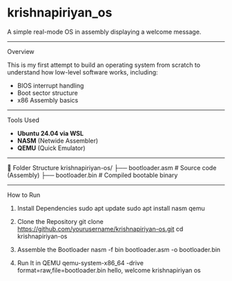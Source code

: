 # krishnapiriyan_os
A simple real-mode OS in assembly displaying a welcome message.



---

Overview

This is my first attempt to build an operating system from scratch to understand how low-level software works, including:

- BIOS interrupt handling
- Boot sector structure
- x86 Assembly basics

---
Tools Used

- **Ubuntu 24.04 via WSL**
- **NASM** (Netwide Assembler)
- **QEMU** (Quick Emulator)

---
📂 Folder Structure
krishnapiriyan-os/
├── bootloader.asm # Source code (Assembly)
├── bootloader.bin # Compiled bootable binary


---

How to Run

1. Install Dependencies
sudo apt update
sudo apt install nasm qemu

2. Clone the Repository
git clone https://github.com/yourusername/krishnapiriyan-os.git
cd krishnapiriyan-os

3. Assemble the Bootloader
nasm -f bin bootloader.asm -o bootloader.bin

4. Run It in QEMU
qemu-system-x86_64 -drive format=raw,file=bootloader.bin
hello, welcome krishnapiriyan os




